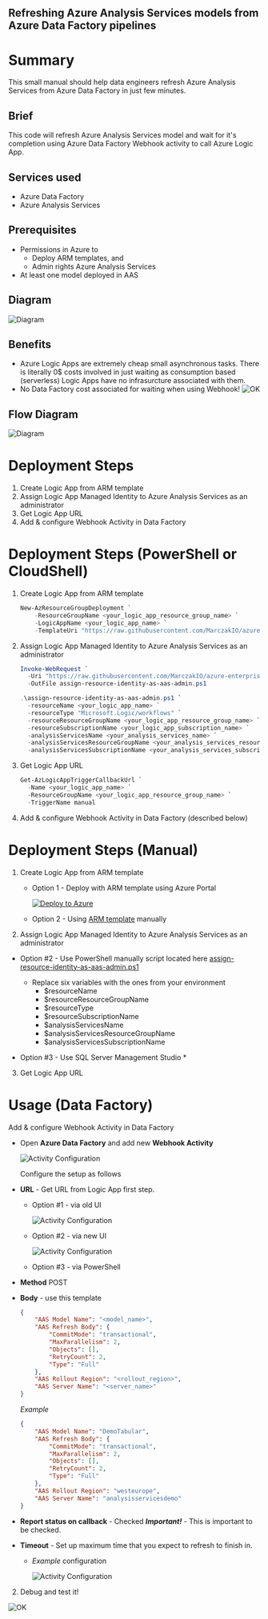 ## Refreshing Azure Analysis Services models from Azure Data Factory pipelines

# Summary
This small manual should help data engineers refresh Azure Analysis Services from Azure Data Factory in just few minutes. 
## Brief
This code will refresh Azure Analysis Services model and wait for it's completion using Azure Data Factory Webhook activity to call Azure Logic App.

## Services used

- Azure Data Factory
- Azure Analysis Services

## Prerequisites

- Permissions in Azure to 
  - Deploy ARM templates, and 
  - Admin rights Azure Analysis Services
- At least one model deployed in AAS

## Diagram
 ![Diagram](images/diagram.svg)

## Benefits
- Azure Logic Apps are extremely cheap small asynchronous tasks. There is literally 0$ costs involved in just waiting as consumption based (serverless) Logic Apps have no infrasurcture associated with them. 
- No Data Factory cost associated for waiting when using Webhook!
  ![OK](images/webhook-cost.png) 

## Flow Diagram
 ![Diagram](images/diagram-flow.svg)

# Deployment Steps

1. Create Logic App from ARM template
2. Assign Logic App Managed Identity to Azure Analysis Services as an administrator
3. Get Logic App URL 
4. Add & configure Webhook Activity in Data Factory

# Deployment Steps (PowerShell or CloudShell)

1. Create Logic App from ARM template

    ```PowerShell
    New-AzResourceGroupDeployment `
        -ResourceGroupName <your_logic_app_resource_group_name> `
        -LogicAppName <your_logic_app_name> `
        -TemplateUri "https://raw.githubusercontent.com/MarczakIO/azure-enterprise-templates/main/data-factory/refresh-analysis-services-logic-app/template.json"
    ```

2. Assign Logic App Managed Identity to Azure Analysis Services as an administrator

    ```PowerShell
    Invoke-WebRequest `
      -Uri "https://raw.githubusercontent.com/MarczakIO/azure-enterprise-templates/main/data-factory/refresh-analysis-services-logic-app/assign-resource-identity-as-aas-admin.ps1" `
      -OutFile assign-resource-identity-as-aas-admin.ps1

    .\assign-resource-identity-as-aas-admin.ps1 `
      -resourceName <your_logic_app_name> `
      -resourceType "Microsoft.Logic/workflows" `
      -resourceResourceGroupName <your_logic_app_resource_group_name> `
      -resourceSubscriptionName <your_logic_app_subscription_name> `
      -analysisServicesName <your_analysis_services_name> `
      -analysisServicesResourceGroupName <your_analysis_services_resource_group_name> `
      -analysisServicesSubscriptionName <your_analysis_services_subscription_name>
    ```

3. Get Logic App URL 

    ```PowerShell
    Get-AzLogicAppTriggerCallbackUrl `
      -Name <your_logic_app_name> `
      -ResourceGroupName <your_logic_app_resource_group_name> `
      -TriggerName manual
    ```

4. Add & configure Webhook Activity in Data Factory (described below)

# Deployment Steps (Manual)

1. Create Logic App from ARM template

    * Option 1 - Deploy with ARM template using Azure Portal
    
      [![Deploy to Azure](https://aka.ms/deploytoazurebutton)](https://portal.azure.com/#create/Microsoft.Template/uri/https%3A%2F%2Fraw.githubusercontent.com%2FMarczakIO%2Fazure-enterprise-templates%2Fmain%2Fdata-factory%2Frefresh-analysis-services-logic-app%2Ftemplate.json)

    * Option 2 - Using [ARM template](../refresh-analysis-services-logic-app/template.json) manually

2. Assign Logic App Managed Identity to Azure Analysis Services as an administrator

  * Option #2 - Use PowerShell manually script located here [assign-resource-identity-as-aas-admin.ps1](assign-resource-identity-as-aas-admin.ps1)

    * Replace six variables with the ones from your environment
      * $resourceName
      * $resourceResourceGroupName
      * $resourceType 
      * $resourceSubscriptionName
      * $analysisServicesName
      * $analysisServicesResourceGroupName
      * $analysisServicesSubscriptionName

  * Option #3 - Use SQL Server Management Studio
    * 

3. Get Logic App URL 

# Usage (Data Factory)
Add & configure Webhook Activity in Data Factory

* Open **Azure Data Factory** and add new **Webhook Activity**
  
  ![Activity Configuration](images/webhook-pl-1.png)

  Configure the setup as follows

* **URL** - Get URL from Logic App first step.
    
    * Option #1 - via old UI
      
      ![Activity Configuration](images/logic-app-url.png)
  
    * Option #2 - via new UI
      
      ![Activity Configuration](images/logic-app-url-new.png)
  
    * Option #3 - via PowerShell


* **Method** POST
* **Body** - use this template  
  ```json
  {
      "AAS Model Name": "<model_name>",
      "AAS Refresh Body": {
          "CommitMode": "transactional",
          "MaxParallelism": 2,
          "Objects": [],
          "RetryCount": 2,
          "Type": "Full"
      },
      "AAS Rollout Region": "<rollout_region>",
      "AAS Server Name": "<server_name>"
  }
  ```
  *Example*
  ```json
  {
      "AAS Model Name": "DemoTabular",
      "AAS Refresh Body": {
          "CommitMode": "transactional",
          "MaxParallelism": 2,
          "Objects": [],
          "RetryCount": 2,
          "Type": "Full"
      },
      "AAS Rollout Region": "westeurope",
      "AAS Server Name": "analysisservicesdemo"
  }
  ```
* **Report status on callback** - Checked
  ***Important!*** - This is important to be checked.
* **Timeout** - Set up maximum time that you expect to refresh to finish in.

  * *Example* configuration

    ![Activity Configuration](images/webhook-setup.png)

2. Debug and test it!

  ![OK](images/webhook-success.png) 